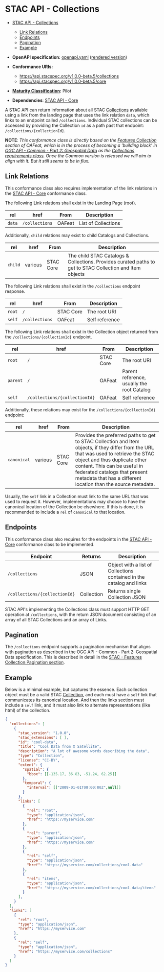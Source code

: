 # STAC API - Collections

- [STAC API - Collections](#stac-api---collections)
  - [Link Relations](#link-relations)
  - [Endpoints](#endpoints)
  - [Pagination](#pagination)
  - [Example](#example)

- **OpenAPI specification:** [openapi.yaml](openapi.yaml) ([rendered version](https://api.stacspec.org/v1.0.0-beta.5/collections))
- **Conformance URIs:** 
  - <https://api.stacspec.org/v1.0.0-beta.5/collections>
  - <https://api.stacspec.org/v1.0.0-beta.5/core>
- **[Maturity Classification](../README.md#maturity-classification):** Pilot
- **Dependencies**: [STAC API - Core](../core)

A STAC API can return information about all STAC [Collections](../stac-spec/collection-spec/collection-spec.md) available using a link
from the landing page that uses the link relation `data`, which links to an endpoint called `/collections`.
Individual STAC collections can be accessed
by providing the Collection `id` as a path past that endpoint: `/collections/{collectionId}`.

**NOTE**: *This conformance class is directly based on the [Features Collection](http://docs.opengeospatial.org/is/17-069r3/17-069r3.html#_collections_)
section of OAFeat, which is in the process of becoming a 'building block' in [OGC API - Common - Part 2: Geospatial 
Data](http://docs.opengeospatial.org/DRAFTS/20-024.html) as the [Collections requirements 
class](http://docs.opengeospatial.org/DRAFTS/20-024.html#rc_collections-section). Once the Common version is released we will 
aim to align with it. But it still seems to be in flux.*

## Link Relations

This conformance class also requires implementation of the link relations in the [STAC API - Core](../core) conformance class.

The following Link relations shall exist in the Landing Page (root).

| **rel** | **href**       | **From** | **Description**     |
| ------- | -------------- | -------- | ------------------- |
| `data`  | `/collections` | OAFeat   | List of Collections |

Additionally, `child` relations may exist to child Catalogs and Collections.

| **rel** | **href** | **From**  | **Description**                                                                                          |
| ------- | -------- | --------- | -------------------------------------------------------------------------------------------------------- |
| `child` | various  | STAC Core | The child STAC Catalogs & Collections. Provides curated paths to get to STAC Collection and Item objects |

The following Link relations shall exist in the `/collections` endpoint response.

| **rel** | **href**       | **From**  | **Description** |
| ------- | -------------- | --------- | --------------- |
| `root`  | `/`            | STAC Core | The root URI    |
| `self`  | `/collections` | OAFeat    | Self reference  |

The following Link relations shall exist in the Collection object returned from the `/collections/{collectionId}` endpoint.

| **rel**  | **href**                      | **From**  | **Description**                            |
| -------- | ----------------------------- | --------- | ------------------------------------------ |
| `root`   | `/`                           | STAC Core | The root URI                               |
| `parent` | `/`                           | OAFeat    | Parent reference, usually the root Catalog |
| `self`   | `/collections/{collectionId}` | OAFeat    | Self reference                             |

Additionally, these relations may exist for the `/collections/{collectionId}` endpoint:

| **rel**     | **href** | **From**  | **Description**                                                                                                                                                                                                                                                                                         |
| ----------- | -------- | --------- | ------------------------------------------------------------------------------------------------------------------------------------------------------------------------------------------------------------------------------------------------------------------------------------------------------- |
| `canonical` | various  | STAC Core | Provides the preferred paths to get to STAC Collection and Item objects, if they differ from the URL that was used to retrieve the STAC object and thus duplicate other content. This can be useful in federated catalogs that present metadata that has a different location than the source metadata. |

Usually, the `self` link in a Collection must link to the same URL that was used to request
it. However, implementations may choose to have the canonical location of the Collection be
elsewhere. If this is done, it is recommended to include a `rel` of `canonical` to that location.

## Endpoints

This conformance class also requires for the endpoints in the [STAC API - Core](../core) conformance class to be implemented.

| Endpoint                      | Returns    | Description                                                          |
| ----------------------------- | ---------- | -------------------------------------------------------------------- |
| `/collections`                | JSON       | Object with a list of Collections contained in the catalog and links |
| `/collections/{collectionId}` | Collection | Returns single Collection JSON                                       |

STAC API's implementing the Collections class must support HTTP GET operation at `/collections`, with the return JSON document consisting
of an array of all STAC Collections and an array of Links.

## Pagination

The `/collections` endpoint supports a pagination mechanism that aligns with pagination as described in the 
OGC API - Common - Part 2: Geospatial Data specification. This is described in detail in
the [STAC - Features Collection Pagination section](../ogcapi-features/README.md#collection-pagination).

## Example

Below is a minimal example, but captures the essence. Each collection object must be a valid STAC 
[Collection](../stac-spec/collection-spec/README.md), and each must have a `self` link that communicates its canonical location. And then 
the links section must include a `self` link, and it must also link to alternate representations (like html) of the collection.

```json
{
  "collections": [
    {
      "stac_version": "1.0.0",
      "stac_extensions": [ ],
      "id": "cool-data",
      "title": "Cool Data from X Satellite",
      "description": "A lot of awesome words describing the data",
      "type": "Collection",
      "license": "CC-BY",
      "extent": {
        "spatial": {
          "bbox": [[-135.17, 36.83, -51.24, 62.25]]
        },
        "temporal": {
          "interval": [["2009-01-01T00:00:00Z",null]]
        }
      },
      "links": [
        {
          "rel": "root",
          "type": "application/json",
          "href": "https://myservice.com"
        },
        {
          "rel": "parent",
          "type": "application/json",
          "href": "https://myservice.com"
        },
        {
          "rel": "self",
          "type": "application/json",
          "href": "https://myservice.com/collections/cool-data"
        },
        {
          "rel": "items",
          "type": "application/json",
          "href": "https://myservice.com/collections/cool-data/items"
        }
      ],
    }
  ],
  "links": [
    {
      "rel": "root",
      "type": "application/json",
      "href": "https://myservice.com"
    },
    {
      "rel": "self",
      "type": "application/json",
      "href": "https://myservice.com/collections"
    }
  ]
}
```
